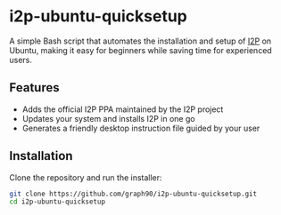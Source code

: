 # i2p-ubuntu-quicksetup

A simple Bash script that automates the installation and setup of [I2P](https://geti2p.net/) on Ubuntu, making it easy for beginners while saving time for experienced users.

##  Features

- Adds the official I2P PPA maintained by the I2P project
- Updates your system and installs I2P in one go
- Generates a friendly desktop instruction file guided by your user

##  Installation

Clone the repository and run the installer:

```bash
git clone https://github.com/graph90/i2p-ubuntu-quicksetup.git
cd i2p-ubuntu-quicksetup
